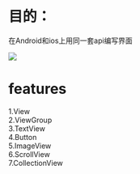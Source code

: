 目的：
==== 
在Android和ios上用同一套api编写界面
<br>

![](https://github.com/liaomin/kern/raw/master/preview.gif)  

# features
1.View <br>
2.ViewGroup <br>
3.TextView <br>
4.Button <br>
5.ImageView <br>
6.ScrollView <br>
7.CollectionView <br>
